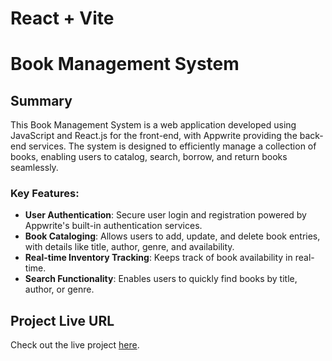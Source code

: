 # React + Vite

# Book Management System

## Summary

This Book Management System is a web application developed using JavaScript and React.js for the front-end, with Appwrite providing the back-end services. The system is designed to efficiently manage a collection of books, enabling users to catalog, search, borrow, and return books seamlessly.

### Key Features:
- **User Authentication**: Secure user login and registration powered by Appwrite's built-in authentication services.
- **Book Cataloging**: Allows users to add, update, and delete book entries, with details like title, author, genre, and availability.
- **Real-time Inventory Tracking**: Keeps track of book availability in real-time.
- **Search Functionality**: Enables users to quickly find books by title, author, or genre.


## Project Live URL

Check out the live project [here](https://boomsngsys.netlify.app).


